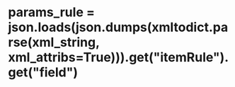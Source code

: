 # params_rule = json.loads(json.dumps(xmltodict.parse(xml_string, xml_attribs=True))).get("itemRule").get("field")
